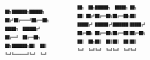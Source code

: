                                      ██╗  ██╗██████╗  █████╗ ██╗  ██╗███████╗██████╗
                                     ██║ ██╔╝██╔══██╗██╔══██╗██║ ██╔╝██╔════╝██╔══██╗
                                     █████╔╝ ██████╔╝███████║█████╔╝ █████╗  ██████╔╝
                                     ██╔═██╗ ██╔══██╗██╔══██║██╔═██╗ ██╔══╝  ██╔══██╗
                                     ██║  ██╗██║  ██║██║  ██║██║  ██╗███████╗██║  ██║
                                     ╚═╝  ╚═╝╚═╝  ╚═╝╚═╝  ╚═╝╚═╝  ╚═╝╚══════╝╚═╝  ╚═╝
